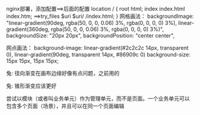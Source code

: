 nginx部署，添加配置==>后面的配置
        location / {
            root   html;
            index  index.html index.htm;
            ==>try_files $uri $uri/ /index.html;
        }
网格画法：
backgroundImage:
        "linear-gradient(90deg, rgba(50, 0, 0, 0.06) 3%, rgba(0, 0, 0, 0) 3%), linear-gradient(360deg, rgba(50, 0, 0, 0.06) 3%, rgba(0, 0, 0, 0) 3%)",
      backgroundSize: "20px 20px",
      backgroundPosition: "center center",

网点画法：
background-image: linear-gradient(#2c2c2c 14px, transparent 0), linear-gradient(90deg, transparent 14px, #86909c 0)
    background-size: 15px 15px, 15px 15px;

兔:
径向渐变在画布边缘好像有点问题，之前用的

兔:
锥形渐变应该更好

尝试以模块（或者叫业务单元）作为管理单元，而不是页面。一个业务单元可以 包含多个页面（场景），并且可以在同一个页面编辑

